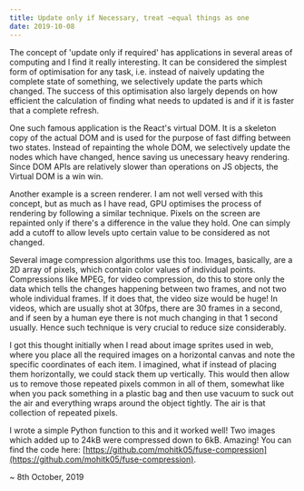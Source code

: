 ```yaml
---
title: Update only if Necessary, treat ~equal things as one
date: 2019-10-08
---
```


The concept of 'update only if required' has applications in several areas of computing and I find it really interesting. It can be considered the simplest form of optimisation for any task, i.e. instead of naively updating the complete state of something, we selectively update the parts which changed. The success of this optimisation also largely depends on how efficient the calculation of finding what needs to updated is and if it is faster that a complete refresh.

One such famous application is the React's virtual DOM. It is a skeleton copy of the actual DOM and is used for the purpose of fast diffing between two states. Instead of repainting the whole DOM, we selectively update the nodes which have changed, hence saving us unecessary heavy rendering. Since DOM APIs are relatively slower than operations on JS objects, the Virtual DOM is a win win.

Another example is a screen renderer. I am not well versed with this concept, but as much as I have read, GPU optimises the process of rendering by following a similar technique. Pixels on the screen are repainted only if there's a difference in the value they hold. One can simply add a cutoff to allow levels upto certain value to be considered as not changed.

Several image compression algorithms use this too. Images, basically, are a 2D array of pixels, which contain color values of individual points. Compressions like MPEG, for video compression, do this to store only the data which tells the changes happening between two frames, and not two whole individual frames. If it does that, the video size would be huge! In videos, which are usually shot at 30fps, there are 30 frames in a second, and if seen by a human eye there is not much changing in that 1 second usually. Hence such technique is very crucial to reduce size considerably.

I got this thought initially when I read about image sprites used in web, where you place all the required images on a horizontal canvas and note the specific coordinates of each item. I imagined, what if instead of placing them horizontally, we could stack them up vertically. This would then allow us to remove those repeated pixels common in all of them, somewhat like when you pack something in a plastic bag and then use vacuum to suck out the air and everything wraps around the object tightly. The air is that collection of repeated pixels.

I wrote a simple Python function to this and it worked well! Two images which added up to 24kB were compressed down to 6kB. Amazing! You can find the code here: [https://github.com/mohitk05/fuse-compression](https://github.com/mohitk05/fuse-compression).

~ 8th October, 2019
